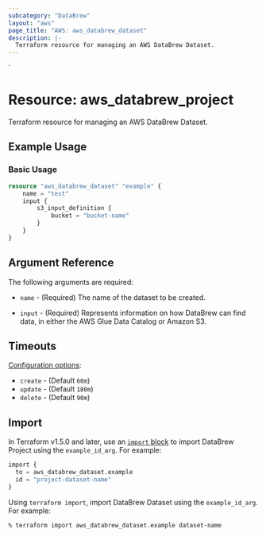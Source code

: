 ```yaml
---
subcategory: "DataBrew"
layout: "aws"
page_title: "AWS: aws_databrew_dataset"
description: |-
  Terraform resource for managing an AWS DataBrew Dataset.
---
```

<!---
TIP: A few guiding principles for writing documentation:
1. Use simple language while avoiding jargon and figures of speech.
2. Focus on brevity and clarity to keep a reader's attention.
3. Use active voice and present tense whenever you can.
4. Document your feature as it exists now; do not mention the future or past if you can help it.
5. Use accessible and inclusive language.
--->`
# Resource: aws_databrew_project

Terraform resource for managing an AWS DataBrew Dataset.

## Example Usage

### Basic Usage

```terraform
resource "aws_databrew_dataset" "example" {
    name = "test"
    input {
        s3_input_definition {
            bucket = "bucket-name"
        }
    }
}
```

## Argument Reference

The following arguments are required:

* `name` - (Required) The name of the dataset to be created.

* `input` - (Required) Represents information on how DataBrew can find data, in either the AWS Glue Data Catalog or Amazon S3.

## Timeouts

[Configuration options](https://developer.hashicorp.com/terraform/language/resources/syntax#operation-timeouts):

* `create` - (Default `60m`)
* `update` - (Default `180m`)
* `delete` - (Default `90m`)

## Import

In Terraform v1.5.0 and later, use an [`import` block](https://developer.hashicorp.com/terraform/language/import) to import DataBrew Project using the `example_id_arg`. For example:

```terraform
import {
  to = aws_databrew_dataset.example
  id = "project-dataset-name"
}
```

Using `terraform import`, import DataBrew Dataset using the `example_id_arg`. For example:

```console
% terraform import aws_databrew_dataset.example dataset-name
```
